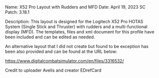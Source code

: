 Name: X52 Pro Layout with Rudders and MFD
Date: April 19, 2023
SC Patch: 3.18.1

Description:
This layout is designed for the Logitech X52 Pro HOTAS System (Single Stick and Thruster) 
with rudders and a multi-functional display (MFD). The templates, files and xml document for this profile have been included and can be edited as needed.

An alternative layout that I did not create but found to be exception has been also provided and can be found at the URL below:

https://www.digitalcombatsimulator.com/en/files/3316532/

Credit to uploader Avelis and creator EDrefCard

